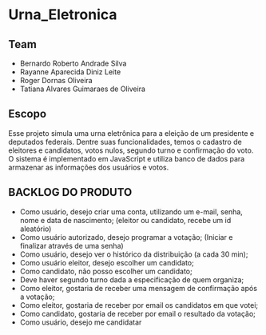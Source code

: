 # Urna_Eletronica
## Team
- Bernardo Roberto Andrade Silva
- Rayanne Aparecida Diniz Leite
- Roger Dornas Oliveira
- Tatiana Alvares Guimaraes de Oliveira
## Escopo
Esse projeto simula uma urna eletrônica para a eleição de um presidente e deputados federais. Dentre suas funcionalidades, temos o cadastro de eleitores e candidatos, votos nulos, segundo turno e confirmação do voto. O sistema é implementado em JavaScript e utiliza banco de dados para armazenar as informações dos usuários e votos. 

## BACKLOG DO PRODUTO

- Como usuário, desejo criar uma conta, utilizando um e-mail, senha, nome e data de nascimento; (eleitor ou candidato, recebe um id aleatório)
- Como usuário autorizado, desejo programar a votação; (Iniciar e finalizar através de uma senha)
- Como usuário, desejo ver o histórico da distribuição (a cada 30 min);
- Como usuário eleitor, desejo escolher um candidato;
- Como candidato, não posso escolher um candidato;
- Deve haver segundo turno dada a especificação de quem organiza;
- Como eleitor, gostaria de receber uma mensagem de confirmação após a votação;
- Como eleitor, gostaria de receber por email os candidatos em que votei;
- Como candidato, gostaria de receber por email o resultado da votação;
- Como usuário, desejo me candidatar

